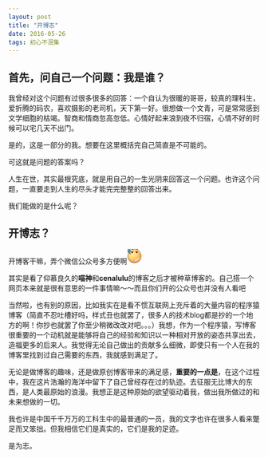```yaml
---
layout: post
title: "开博志"
date: 2016-05-26
tags: 初心不泯集
---
```


## 首先，问自己一个问题：我是谁？
我曾经对这个问题有过很多很多的回答：一个自认为很暖的哥哥，较真的理科生，爱折腾的码农，喜欢摄影的老司机，天下第一好。很想做一个文青，可是常常感到文学细胞的枯竭。智商和情商忽高忽低。心情好起来浪到夜不归宿，心情不好的时候可以宅几天不出门。

是的，这是一部分的我。想要在这里概括完自己简直是不可能的。

可这就是问题的答案吗？

人生在世，其实最根究底，就是用自己的一生光阴来回答这一个问题。也许这个问题，一直要走到人生的尽头才能完完整整的回答出来。

我们能做的是什么呢？

## 开博志？
开博客干嘛，弄个微信公众号多方便啊![](/assets/emoji/ganga.png)

其实是看了仰慕良久的**喵神**和**cenalulu**的博客之后才被种草博客的。自己搭一个网页本来就是很有意思的一件事情嘛～～而且你们开的公众号也并没有人看吧

当然啦，也有别的原因，比如我实在是看不惯互联网上充斥着的大量内容的程序猿博客（简直不忍吐槽好吗，样式丑也就罢了，很多人的技术blog都是抄的一个地方的啊！你抄也就罢了你至少稍微改改对吧。。。）我想，作为一个程序猿，写博客很重要的一个动机就是能够将自己的经验和知识以一种相对开放的姿态共享出去，造福更多的后来人。我觉得无论自己做出的贡献多么细微，即使只有一个人在我的博客里找到过自己需要的东西，我就感到满足了。


无论是做博客的趣味，还是做原创博客带来的满足感，**重要的一点是**，在这个过程中，我在这片浩瀚的海洋中留下了自己曾经存在过的轨迹。去征服无比博大的东西，是人类最原始的浪漫。我想正是这种原始的欲望驱动着我，做出我所做过的和未来想做的一切。

我也许是中国千千万万的工科生中的最普通的一员，我的文字也许在很多人看来蹩足而又笨拙。但我相信它们是真实的，它们是我的足迹。

是为志。
